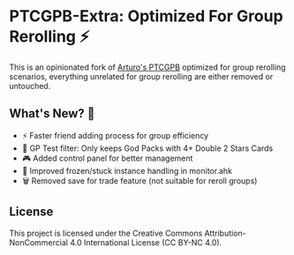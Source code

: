 # **__PTCGPB-Extra: Optimized For Group Rerolling__** ⚡

This is an opinionated fork of [Arturo's PTCGPB](https://github.com/Arturo-1212/PTCGPB) optimized for group rerolling scenarios, everything unrelated for group rerolling are either removed or untouched.

## **__What's New?__** 🚀

- ⚡ Faster friend adding process for group efficiency
- 🎯 GP Test filter: Only keeps God Packs with 4+ Double 2 Stars Cards
- 🎮 Added control panel for better management
- 🔧 Improved frozen/stuck instance handling in monitor.ahk
- 🗑️ Removed save for trade feature (not suitable for reroll groups)

## License
This project is licensed under the Creative Commons Attribution-NonCommercial 4.0 International License (CC BY-NC 4.0).

